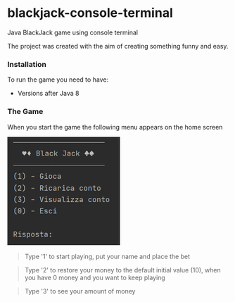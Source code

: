 # blackjack-console-terminal
Java BlackJack game using console terminal

The project was created with the aim of creating something funny and easy.

### Installation
To run the game you need to have:
* Versions after Java 8

### The Game
When you start the game the following menu appears on the home screen

![menu](./media/screenshot_menu.png)

>Type '1' to start playing, put your name and place the bet

>Type '2' to restore your money to the default initial value (10), when you have 0 money and you want to keep playing

>Type '3' to see your amount of money

